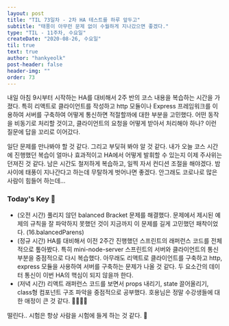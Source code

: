 ```yaml
---
layout: post
title: "TIL 73일차 - 2차 HA 테스트를 하루 앞두고"
subtitle: "태풍이 아무런 문제 없이 수월하게 지나갔으면 좋겠다."
type: "TIL - 11주차, 수요일"
createDate: "2020-08-26, 수요일"
til: true
text: true
author: "hankyeolk"
post-header: false
header-img: ""
order: 73
---
```


내일 아침 9시부터 시작하는 HA를 대비해서 2주 반의 코스 내용을 복습하는 시간을 가졌다. 특히 리액트로 클라이언트를 작성하고 http 모듈이나 Express 프레임워크를 이용하여 서버를 구축하여 어떻게 통신하면 적절할까에 대한 부분을 고민했다. 어떤 동작을 비동기로 처리할 것이고, 클라이언트의 요청을 어떻게 받아서 처리해야 하나? 이런 질문에 답을 꼬리로 이어갔다. <br>

일단 문제를 만나봐야 할 것 같다. 그리고 부딪혀 봐야 알 것 같다. 내가 오늘 코스 시간에 진행했던 복습이 얼마나 효과적이고 HA에서 어떻게 발휘할 수 있는지 이제 주사위는 던져진 것 같다. 남은 시간도 철저하게 복습하고, 일찍 자서 컨디션 조절을 해야겠다. 밤 사이에 태풍이 지나간다고 하는데 무탈하게 벗어나면 좋겠다. 안그래도 코로나로 많은 사람이 힘들어 하는데...<br>

### Today's Key 🦄

- (오전 시간) 풀리지 않던 balanced Bracket 문제를 해결했다. 문제에서 제시된 예제의 규칙을 잘 파악하지 못했던 것이 지금까지 이 문제를 길게 고민했던 패착이었다. (16.balancedParens)
- (정규 시간) HA를 대비해서 이전 2주간 진행했던 스프린트의 래퍼런스 코드를 전체적으로 톺아봤다. 특히 mini-node-server 스프린트의 서버와 클라이언트의 통신 부분을 중점적으로 다시 복습했다. 아무래도 리액트로 클라이언트를 구축하고 http, express 모듈을 사용하여 서버를 구축하는 문제가 나올 것 같다. 두 요소간의 데이터 통신이 이번 HA의 핵심이 되지 않을까 한다.
- (저녁 시간) 리액트 래퍼런스 코드를 보면서 props 내리기, state 끌어올리기, class형 컴포넌트 구조 파악을 중점적으로 공부했다. 호용님은 정말 수강생들에 대한 애정이 큰 것 같다. 👍🏼👍🏼

떨린다.. 시험은 항상 사람을 시험에 들게 하는 것 같다. 🐴
